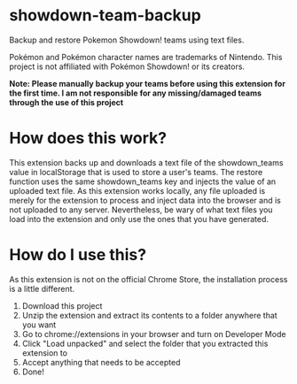 # showdown-team-backup
Backup and restore Pokemon Showdown! teams using text files.

Pokémon and Pokémon character names are trademarks of Nintendo.
This project is not affiliated with Pokémon Showdown! or its creators.

**Note: Please manually backup your teams before using this extension for the first time. I am not responsible for any missing/damaged teams through the use of this project**

# How does this work?

This extension backs up and downloads a text file of the showdown_teams value in localStorage that is used to store a user's teams. The restore function uses the same showdown_teams key and injects the value of an uploaded text file. As this extension works locally, any file uploaded is merely for the extension to process and inject data into the browser and is not uploaded to any server.  Nevertheless, be wary of what text files you load into the extension and only use the ones that you have generated.

# How do I use this?
As this extension is not on the official Chrome Store, the installation process is a little different.

1. Download this project
2. Unzip the extension and extract its contents to a folder anywhere that you want
3. Go to chrome://extensions in your browser and turn on Developer Mode
4. Click "Load unpacked" and select the folder that you extracted this extension to
5. Accept anything that needs to be accepted
6. Done! 

